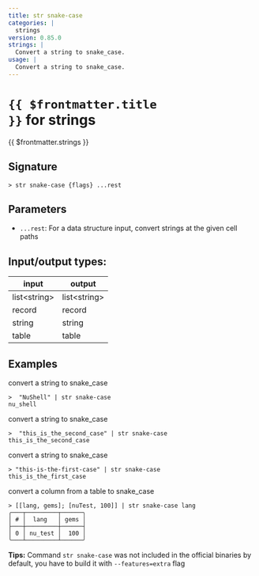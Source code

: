 ```yaml
---
title: str snake-case
categories: |
  strings
version: 0.85.0
strings: |
  Convert a string to snake_case.
usage: |
  Convert a string to snake_case.
---
```

<!-- This file is automatically generated. Please edit the command in https://github.com/nushell/nushell instead. -->

# <code>{{ $frontmatter.title }}</code> for strings

<div class='command-title'>{{ $frontmatter.strings }}</div>

## Signature

```> str snake-case {flags} ...rest```

## Parameters

 -  `...rest`: For a data structure input, convert strings at the given cell paths


## Input/output types:

| input        | output       |
| ------------ | ------------ |
| list\<string\> | list\<string\> |
| record       | record       |
| string       | string       |
| table        | table        |
## Examples

convert a string to snake_case
```nu
>  "NuShell" | str snake-case
nu_shell
```

convert a string to snake_case
```nu
>  "this_is_the_second_case" | str snake-case
this_is_the_second_case
```

convert a string to snake_case
```nu
> "this-is-the-first-case" | str snake-case
this_is_the_first_case
```

convert a column from a table to snake_case
```nu
> [[lang, gems]; [nuTest, 100]] | str snake-case lang
╭───┬─────────┬──────╮
│ # │  lang   │ gems │
├───┼─────────┼──────┤
│ 0 │ nu_test │  100 │
╰───┴─────────┴──────╯

```


**Tips:** Command `str snake-case` was not included in the official binaries by default, you have to build it with `--features=extra` flag